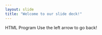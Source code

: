 ```yaml
---
layout: slide
title: "Welcome to our slide deck!"
---
```

HTML Program
Use the left arrow to go back!
